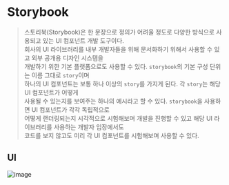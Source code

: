 # Storybook
> 스토리북(Storybook)은 한 문장으로 정의가 어려울 정도로 다양한 방식으로 사용되고 있는 UI 컴포넌트 개발 도구이다.  
> 회사의 UI 라이브러리를 내부 개발자들을 위해 문서화하기 위해서 사용할 수 있고 외부 공개용 디자인 시스템을  
> 개발하기 위한 기본 플랫폼으로도 사용할 수 있다. `storybook`의 기본 구성 단위는 이름 그대로 `story`이며  
> 하나의 UI 컴포넌트는 보통 하나 이상의 `story`를 가지게 된다. 각 `story`는 해당 UI 컴포넌트가 어떻게  
> 사용될 수 있는지를 보여주는 하나의 예시라고 할 수 있다. `storybook`을 사용하면 UI 컴포넌트가 각각 독립적으로  
> 어떻게 랜더링되는지 시각적으로 시험해보며 개발을 진행할 수 있고 해당 UI 라이브러리를 사용하는 개발자 입장에서도  
> 코드를 보지 않고도 미리 각 UI 컴포넌트를 시험해보며 사용할 수 있다.

## UI
![image](https://github.com/likegitman/TIL/assets/105215297/87a83ceb-4832-4cdb-b484-ec6997cbf940)
